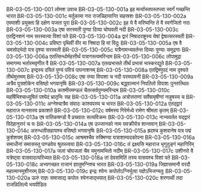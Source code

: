 BR-03-05-130-001	लोमश उवाच
BR-03-05-130-001a	इह मर्त्यास्तपस्तप्त्वा स्वर्गं गच्छन्ति भारत
BR-03-05-130-001c	मर्तुकामा नरा राजन्निहायान्ति सहस्रशः
BR-03-05-130-002a	एवमाशीः प्रयुक्ता हि दक्षेण यजता पुरा
BR-03-05-130-002c	इह ये वै मरिष्यन्ति ते वै स्वर्गजितो नराः
BR-03-05-130-003a	एषा सरस्वती पुण्या दिव्या चोघवती नदी
BR-03-05-130-003c	एतद्विनशनं नाम सरस्वत्या विशां पते
BR-03-05-130-004a	द्वारं निषादराष्ट्रस्य येषां द्वेषात्सरस्वती
BR-03-05-130-004c	प्रविष्टा पृथिवीं वीर मा निषादा हि मां विदुः
BR-03-05-130-005a	एष वै चमसोद्भेदो यत्र दृश्या सरस्वती
BR-03-05-130-005c	यत्रैनामभ्यवर्तन्त दिव्याः पुण्याः समुद्रगाः
BR-03-05-130-006a	एतत्सिन्धोर्महत्तीर्थं यत्रागस्त्यमरिन्दम
BR-03-05-130-006c	लोपामुद्रा समागम्य भर्तारमवृणीत वै
BR-03-05-130-007a	एतत्प्रभासते तीर्थं प्रभासं भास्करद्युते
BR-03-05-130-007c	इन्द्रस्य दयितं पुण्यं पवित्रं पापनाशनम्
BR-03-05-130-008a	एतद्विष्णुपदं नाम दृश्यते तीर्थमुत्तमम्
BR-03-05-130-008c	एषा रम्या विपाशा च नदी परमपावनी
BR-03-05-130-009a	अत्रैव पुत्रशोकेन वसिष्ठो भगवानृषिः
BR-03-05-130-009c	बद्ध्वात्मानं निपतितो विपाशः पुनरुत्थितः
BR-03-05-130-010a	काश्मीरमण्डलं चैतत्सर्वपुण्यमरिन्दम
BR-03-05-130-010c	महर्षिभिश्चाध्युषितं पश्येदं भ्रातृभिः सह
BR-03-05-130-011a	अत्रोत्तराणां सर्वेषामृषीणां नाहुषस्य च
BR-03-05-130-011c	अग्नेश्चात्रैव संवादः काश्यपस्य च भारत
BR-03-05-130-012a	एतद्द्वारं महाराज मानसस्य प्रकाशते
BR-03-05-130-012c	वर्षमस्य गिरेर्मध्ये रामेण श्रीमता कृतम्
BR-03-05-130-013a	एष वातिकषण्डो वै प्रख्यातः सत्यविक्रमः
BR-03-05-130-013c	नाभ्यवर्तत यद्द्वारं विदेहानुत्तरं च यः
BR-03-05-130-014a	एष उज्जानको नाम यवक्रीर्यत्र शान्तवान्
BR-03-05-130-014c	अरुन्धतीसहायश्च वसिष्ठो भगवानृषिः
BR-03-05-130-015a	ह्रदश्च कुशवानेष यत्र पद्मं कुशेशयम्
BR-03-05-130-015c	आश्रमश्चैव रुक्मिण्या यत्राशाम्यदकोपना
BR-03-05-130-016a	समाधीनां समासस्तु पाण्डवेय श्रुतस्त्वया
BR-03-05-130-016c	तं द्रक्ष्यसि महाराज भृगुतुङ्गं महागिरिम्
BR-03-05-130-017a	जलां चोपजलां चैव यमुनामभितो नदीम्
BR-03-05-130-017c	उशीनरो वै यत्रेष्ट्वा वासवादत्यरिच्यत
BR-03-05-130-018a	तां देवसमितिं तस्य वासवश्च विशां पते
BR-03-05-130-018c	अभ्यगच्छत राजानं ज्ञातुमग्निश्च भारत
BR-03-05-130-019a	जिज्ञासमानौ वरदौ महात्मानमुशीनरम्
BR-03-05-130-019c	इन्द्रः श्येनः कपोतोऽग्निर्भूत्वा यज्ञेऽभिजग्मतुः
BR-03-05-130-020a	ऊरुं राज्ञः समासाद्य कपोतः श्येनजाद्भयात्
BR-03-05-130-020c	शरणार्थी तदा राजन्निलिल्ये भयपीडितः
